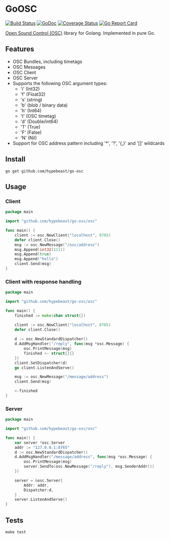 # GoOSC

[![Build Status](https://travis-ci.org/hypebeast/go-osc.png?branch=master)](https://travis-ci.org/hypebeast/go-osc) [![GoDoc](https://godoc.org/github.com/hypebeast/go-osc/osc?status.svg)](https://godoc.org/github.com/hypebeast/go-osc/osc) [![Coverage Status](https://coveralls.io/repos/github/hypebeast/go-osc/badge.svg?branch=master)](https://coveralls.io/github/hypebeast/go-osc?branch=master)
[![Go Report Card](https://goreportcard.com/badge/github.com/hypebeast/go-osc)](https://goreportcard.com/report/github.com/hypebeast/go-osc)

[Open Sound Control (OSC)](http://opensoundcontrol.org) library for Golang. Implemented in pure Go.

## Features

- OSC Bundles, including timetags
- OSC Messages
- OSC Client
- OSC Server
- Supports the following OSC argument types:
  - 'i' (Int32)
  - 'f' (Float32)
  - 's' (string)
  - 'b' (blob / binary data)
  - 'h' (Int64)
  - 't' (OSC timetag)
  - 'd' (Double/int64)
  - 'T' (True)
  - 'F' (False)
  - 'N' (Nil)
- Support for OSC address pattern including '\*', '?', '{,}' and '[]' wildcards

## Install

```shell
go get github.com/hypebeast/go-osc
```

## Usage

### Client

```go
package main

import "github.com/hypebeast/go-osc/osc"

func main() {
    client := osc.NewClient("localhost", 8765)
    defer client.Close()
    msg := osc.NewMessage("/osc/address")
    msg.Append(int32(111))
    msg.Append(true)
    msg.Append("hello")
    client.Send(msg)
}
```

### Client with response handling

```go
package main

import "github.com/hypebeast/go-osc/osc"

func main() {
    finished := make(chan struct{})

    client := osc.NewClient("localhost", 8765)
    defer client.Close()
    
    d := osc.NewStandardDispatcher()
    d.AddMsgHandler("/reply", func(msg *osc.Message) {
        osc.PrintMessage(msg)
        finished <- struct{}{}
    })
    client.SetDispatcher(d)
    go client.ListenAndServe()

    msg := osc.NewMessage("/message/address")
    client.Send(msg)

    <-finished
}
```

### Server

```go
package main

import "github.com/hypebeast/go-osc/osc"

func main() {
    var server *osc.Server
    addr := "127.0.0.1:8765"
    d := osc.NewStandardDispatcher()
    d.AddMsgHandler("/message/address", func(msg *osc.Message) {
        osc.PrintMessage(msg)
        server.SendTo(osc.NewMessage("/reply"), msg.SenderAddr())
    })

    server = &osc.Server{
        Addr: addr,
        Dispatcher:d,
    }
    server.ListenAndServe()
}
```

## Tests

```shell
make test
```
